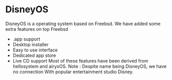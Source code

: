 # DisneyOS
DisneyOS is a operating system based on Freebsd.
We have added some extra features on top Freebsd 
* .app support
* Desktop installer
* Easy to use interface
* Dedicated app store
* Live CD support
Most of these features have been derived from 
hellosystem and airyxOS.
Note : Despite name being DisneyOS, we have no connection
With popular entertainment studio Disney.

